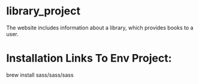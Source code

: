 # library_project
The website includes information about a library, which provides books to a user.
# Installation Links To Env Project:
brew install sass/sass/sass
